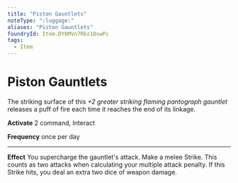 ```yaml
---
title: "Piston Gauntlets"
noteType: ":luggage:"
aliases: "Piston Gauntlets"
foundryId: Item.DY6MVn7Rbz1OswPc
tags:
  - Item
---
```


# Piston Gauntlets

The striking surface of this _+2 greater striking flaming pantograph gauntlet_ releases a puff of fire each time it reaches the end of its linkage.

**Activate** 2 command, Interact

**Frequency** once per day

* * *

**Effect** You supercharge the gauntlet's attack. Make a melee Strike. This counts as two attacks when calculating your multiple attack penalty. If this Strike hits, you deal an extra two dice of weapon damage.
